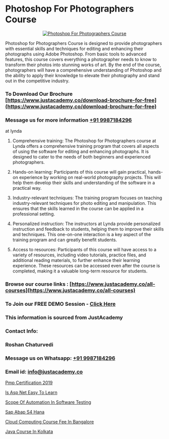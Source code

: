 # Photoshop For Photographers Course

<p align="center">
  <a href="https://justacademy.co/course-detail/photoshop-training">
    <img src="https://justacademy.co/storage2/course_image/1676637576_course_image.webp" alt="Photoshop For Photographers Course">
  </a>
</p>


Photoshop for Photographers Course is designed to provide photographers with essential skills and techniques for editing and enhancing their photographs using Adobe Photoshop. From basic tools to advanced features, this course covers everything a photographer needs to know to transform their photos into stunning works of art. By the end of the course, photographers will have a comprehensive understanding of Photoshop and the ability to apply their knowledge to elevate their photography and stand out in the competitive industry.
### To Download Our Brochure [https://www.justacademy.co/download-brochure-for-free](https://www.justacademy.co/download-brochure-for-free)
### Message us for more information [+91 9987184296](https://api.whatsapp.com/send?phone=919987184296)
at lynda

1) Comprehensive training: The Photoshop for Photographers course at Lynda offers a comprehensive training program that covers all aspects of using the software for editing and enhancing photographs. It is designed to cater to the needs of both beginners and experienced photographers.

2) Hands-on learning: Participants of this course will gain practical, hands-on experience by working on real-world photography projects. This will help them develop their skills and understanding of the software in a practical way.

3) Industry-relevant techniques: The training program focuses on teaching industry-relevant techniques for photo editing and manipulation. This ensures that the skills learned in the course can be applied in a professional setting.

4) Personalized instruction: The instructors at Lynda provide personalized instruction and feedback to students, helping them to improve their skills and techniques. This one-on-one interaction is a key aspect of the training program and can greatly benefit students.

5) Access to resources: Participants of this course will have access to a variety of resources, including video tutorials, practice files, and additional reading materials, to further enhance their learning experience. These resources can be accessed even after the course is completed, making it a valuable long-term resource for students.

### Browse our course links : [https://www.justacademy.co/all-courses](https://www.justacademy.co/all-courses) 
### To Join our FREE DEMO Session - [Click Here](https://www.justacademy.co/register-for-course-demo)


### This information is sourced from JustAcademy
### Contact Info:
### Roshan Chaturvedi
### Message us on Whatsapp: [+91 9987184296](https://api.whatsapp.com/send?phone=919987184296)
### Email id: [info@justacademy.co](mailto:info@justacademy.co)
                
[Pmp Certification 2019](https://www.linkedin.com/pulse/pmp-certification-2019-justacademy-ahmedabad-ktwle?trackingId=XOAGPncJG1t6VbufUdTRqw%3D%3D&lipi=urn%3Ali%3Apage%3Ad_flagship3_company_admin%3BBLvwE5WSQ1yNRcYM20AJ%2Fw%3D%3D)

[Is Asp Net Easy To Learn](https://www.linkedin.com/pulse/asp-net-easy-learn-justacademy-chennai-njjyc?trackingId=jlfgfvt12RusAZC3aUVdYQ%3D%3D&lipi=urn%3Ali%3Apage%3Ad_flagship3_company_admin%3B1CN8b2GFRWqxwCPWd5SbXw%3D%3D)

[Scope Of Automation In Software Testing](https://medium.com/@surajvaishnav5015/scope-of-automation-in-software-testing-29c3703710f2)

[Sap Abap S4 Hana](https://medium.com/@negishivu99/sap-abap-s4-hana-c885a3159649)

[Cloud Computing Course Fee In Bangalore](https://justacademyin.github.io/justacademy/cloud-computing-course-fee-in-bangalore)

[Java Course In Kolkata](https://justacademyin.github.io/justacademy/java-course-in-kolkata)

